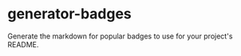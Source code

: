 generator-badges
================

Generate the markdown for popular badges to use for your project's README.
